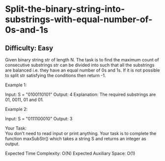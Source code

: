 # Split-the-binary-string-into-substrings-with-equal-number-of-0s-and-1s

## Difficulty: Easy
Given binary string str of length N. The task is to find the maximum count of consecutive substrings str can be divided into such that all the substrings are balanced i.e. they have an equal number of 0s and 1s. If it is not possible to split str satisfying the conditions then return -1.

Example 1:

Input:
S = "0100110101"
Output: 4
Explanation: 
The required substrings are 01, 0011, 01 and 01.

Example 2:

Input:
S = "0111100010"
Output: 3
 

Your Task:  
You don't need to read input or print anything. Your task is to complete the function maxSubStr() which takes a string S and returns an integer as output.

Expected Time Complexity: O(N)
Expected Auxiliary Space: O(1)
